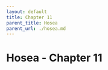 ```yaml
---
layout: default
title: Chapter 11
parent_title: Hosea
parent_url: ./hosea.md
---
```


# Hosea - Chapter 11
